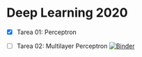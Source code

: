 # Deep Learning 2020


- [X] Tarea 01: Perceptron

- [ ] Tarea 02: Multilayer Perceptron [![Binder](https://mybinder.org/badge_logo.svg)](https://mybinder.org/v2/gh/dapivei/deep-learning-2020/master)

